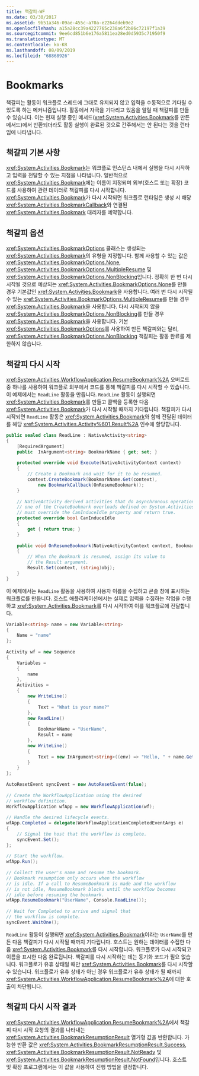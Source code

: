 ```yaml
---
title: 책갈피-WF
ms.date: 03/30/2017
ms.assetid: 9b51a346-09ae-455c-a70a-e2264ddeb9e2
ms.openlocfilehash: a15a28cc39a4227765c238a6f2b86c72197f1a39
ms.sourcegitcommit: 9ee6cd851b6e176a5811ea28ed0d5935c71950f9
ms.translationtype: MT
ms.contentlocale: ko-KR
ms.lasthandoff: 08/09/2019
ms.locfileid: "68868926"
---
```

# <a name="bookmarks"></a>Bookmarks
책갈피는 활동이 워크플로 스레드에 그대로 유지되지 않고 입력을 수동적으로 기다릴 수 있도록 하는 메커니즘입니다. 활동에서 자극을 기다리고 있음을 알릴 때 책갈피를 만들 수 있습니다. 이는 현재 실행 중인 메서드(<xref:System.Activities.Bookmark>를 만든 메서드)에서 반환되더라도 활동 실행이 완료된 것으로 간주해서는 안 된다는 것을 런타임에 나타냅니다.  
  
## <a name="bookmark-basics"></a>책갈피 기본 사항  
 <xref:System.Activities.Bookmark>는 워크플로 인스턴스 내에서 실행을 다시 시작하고 입력을 전달할 수 있는 지점을 나타냅니다. 일반적으로 <xref:System.Activities.Bookmark>에는 이름이 지정되며 외부(호스트 또는 확장) 코드를 사용하여 관련 데이터로 책갈피를 다시 시작합니다. <xref:System.Activities.Bookmark>가 다시 시작되면 워크플로 런타임은 생성 시 해당 <xref:System.Activities.BookmarkCallback>와 연결된 <xref:System.Activities.Bookmark> 대리자를 예약합니다.  
  
## <a name="bookmark-options"></a>책갈피 옵션  
 <xref:System.Activities.BookmarkOptions> 클래스는 생성되는 <xref:System.Activities.Bookmark>의 유형을 지정합니다. 함께 사용할 수 있는 값은 <xref:System.Activities.BookmarkOptions.None>, <xref:System.Activities.BookmarkOptions.MultipleResume> 및 <xref:System.Activities.BookmarkOptions.NonBlocking>입니다. 정확히 한 번 다시 시작될 것으로 예상되는 <xref:System.Activities.BookmarkOptions.None>를 만들 경우 기본값인 <xref:System.Activities.Bookmark>을 사용합니다. 여러 번 다시 시작될 수 있는 <xref:System.Activities.BookmarkOptions.MultipleResume>를 만들 경우 <xref:System.Activities.Bookmark>을 사용합니다. 다시 시작되지 않을 <xref:System.Activities.BookmarkOptions.NonBlocking>를 만들 경우 <xref:System.Activities.Bookmark>을 사용합니다. 기본 <xref:System.Activities.BookmarkOptions>를 사용하여 만든 책갈피와는 달리, <xref:System.Activities.BookmarkOptions.NonBlocking> 책갈피는 활동 완료를 제한하지 않습니다.  
  
## <a name="bookmark-resumption"></a>책갈피 다시 시작  
 <xref:System.Activities.WorkflowApplication.ResumeBookmark%2A> 오버로드 중 하나를 사용하여 워크플로 외부에서 코드를 통해 책갈피를 다시 시작할 수 있습니다. 이 예제에서는 `ReadLine` 활동을 만듭니다. `ReadLine` 활동이 실행되면 <xref:System.Activities.Bookmark>를 만들고 콜백을 등록한 다음 <xref:System.Activities.Bookmark>가 다시 시작될 때까지 기다립니다. 책갈피가 다시 시작되면 `ReadLine` 활동은 <xref:System.Activities.Bookmark>와 함께 전달된 데이터를 해당 <xref:System.Activities.Activity%601.Result%2A> 인수에 할당합니다.  
  
```csharp  
public sealed class ReadLine : NativeActivity<string>  
{  
    [RequiredArgument]  
    public  InArgument<string> BookmarkName { get; set; }  
  
    protected override void Execute(NativeActivityContext context)  
    {  
        // Create a Bookmark and wait for it to be resumed.  
        context.CreateBookmark(BookmarkName.Get(context),   
            new BookmarkCallback(OnResumeBookmark));  
    }  
  
    // NativeActivity derived activities that do asynchronous operations by calling   
    // one of the CreateBookmark overloads defined on System.Activities.NativeActivityContext   
    // must override the CanInduceIdle property and return true.  
    protected override bool CanInduceIdle  
    {  
        get { return true; }  
    }  
  
    public void OnResumeBookmark(NativeActivityContext context, Bookmark bookmark, object obj)  
    {  
        // When the Bookmark is resumed, assign its value to  
        // the Result argument.  
        Result.Set(context, (string)obj);  
    }  
}  
```  
  
 이 예제에서는 `ReadLine` 활동을 사용하여 사용자 이름을 수집하고 콘솔 창에 표시하는 워크플로를 만듭니다. 호스트 애플리케이션에서는 실제로 입력을 수집하는 작업을 수행하고 <xref:System.Activities.Bookmark>를 다시 시작하여 이를 워크플로에 전달합니다.  
  
```csharp  
Variable<string> name = new Variable<string>  
{  
    Name = "name"  
};  
  
Activity wf = new Sequence  
{  
    Variables =  
    {  
        name  
    },  
    Activities =  
    {  
        new WriteLine()  
        {  
            Text = "What is your name?"  
        },  
        new ReadLine()  
        {  
            BookmarkName = "UserName",  
            Result = name  
        },  
        new WriteLine()  
        {  
            Text = new InArgument<string>((env) => "Hello, " + name.Get(env))  
        }  
    }  
};  
  
AutoResetEvent syncEvent = new AutoResetEvent(false);  
  
// Create the WorkflowApplication using the desired  
// workflow definition.  
WorkflowApplication wfApp = new WorkflowApplication(wf);  
  
// Handle the desired lifecycle events.  
wfApp.Completed = delegate(WorkflowApplicationCompletedEventArgs e)  
{  
    // Signal the host that the workflow is complete.  
    syncEvent.Set();  
};  
  
// Start the workflow.  
wfApp.Run();  
  
// Collect the user's name and resume the bookmark.  
// Bookmark resumption only occurs when the workflow  
// is idle. If a call to ResumeBookmark is made and the workflow  
// is not idle, ResumeBookmark blocks until the workflow becomes  
// idle before resuming the bookmark.  
wfApp.ResumeBookmark("UserName", Console.ReadLine());  
  
// Wait for Completed to arrive and signal that  
// the workflow is complete.  
syncEvent.WaitOne();  
```  
  
 `ReadLine` 활동이 실행되면 <xref:System.Activities.Bookmark>이라는 `UserName`를 만든 다음 책갈피가 다시 시작될 때까지 기다립니다. 호스트는 원하는 데이터를 수집한 다음 <xref:System.Activities.Bookmark>를 다시 시작합니다. 워크플로가 다시 시작되고 이름을 표시한 다음 완료됩니다. 책갈피를 다시 시작하는 데는 동기화 코드가 필요 없습니다. 워크플로가 유휴 상태일 때만 <xref:System.Activities.Bookmark>를 다시 시작할 수 있습니다. 워크플로가 유휴 상태가 아닌 경우 워크플로가 유휴 상태가 될 때까지 <xref:System.Activities.WorkflowApplication.ResumeBookmark%2A>에 대한 호출이 차단됩니다.  
  
## <a name="bookmark-resumption-result"></a>책갈피 다시 시작 결과  
 <xref:System.Activities.WorkflowApplication.ResumeBookmark%2A>에서 책갈피 다시 시작 요청의 결과를 나타내는 <xref:System.Activities.BookmarkResumptionResult> 열거형 값을 반환합니다. 가능한 반환 값은 <xref:System.Activities.BookmarkResumptionResult.Success>, <xref:System.Activities.BookmarkResumptionResult.NotReady> 및 <xref:System.Activities.BookmarkResumptionResult.NotFound>입니다. 호스트 및 확장 프로그램에서는 이 값을 사용하여 진행 방법을 결정합니다.
